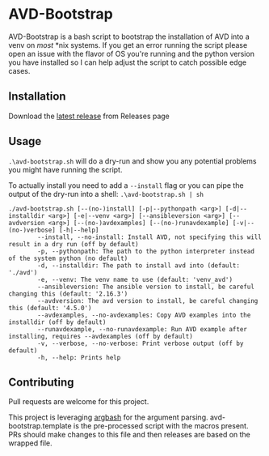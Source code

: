 # AVD-Bootstrap

AVD-Bootstrap is a bash script to bootstrap the installation of AVD into a venv on *most* \*nix systems. If you get an error running the script please open an issue with the flavor of OS you're running and the python version you have installed so I can help adjust the script to catch possible edge cases.

## Installation

Download the [latest release](https://github.com/nathanmusser/avd-bootstrap/releases/latest) from Releases page

## Usage

`.\avd-bootstrap.sh` will do a dry-run and show you any potential problems you might have running the script. 

To actually install you need to add a `--install` flag or you can pipe the output of the dry-run into a shell: `.\avd-bootstrap.sh | sh`

```
./avd-bootstrap.sh [--(no-)install] [-p|--pythonpath <arg>] [-d|--installdir <arg>] [-e|--venv <arg>] [--ansibleversion <arg>] [--avdversion <arg>] [--(no-)avdexamples] [--(no-)runavdexample] [-v|--(no-)verbose] [-h|--help]
        --install, --no-install: Install AVD, not specifying this will result in a dry run (off by default)
        -p, --pythonpath: The path to the python interpreter instead of the system python (no default)
        -d, --installdir: The path to install avd into (default: './avd')
        -e, --venv: The venv name to use (default: 'venv_avd')
        --ansibleversion: The ansible version to install, be careful changing this (default: '2.16.3')
        --avdversion: The avd version to install, be careful changing this (default: '4.5.0')
        --avdexamples, --no-avdexamples: Copy AVD examples into the installdir (off by default)
        --runavdexample, --no-runavdexample: Run AVD example after installing, requires --avdexamples (off by default)  
        -v, --verbose, --no-verbose: Print verbose output (off by default)
        -h, --help: Prints help
```


## Contributing
Pull requests are welcome for this project.

This project is leveraging [argbash](https://argbash.dev/) for the argument parsing. avd-bootstrap.template is the pre-processed script with the macros present. PRs should make changes to this file and then releases are based on the wrapped file. 
